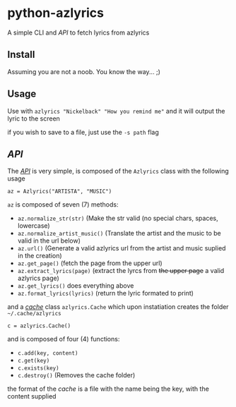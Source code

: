 # python-azlyrics
A simple CLI and *API* to fetch lyrics from azlyrics

## Install
Assuming you are not a noob. You know the way... ;)

## Usage
Use with `azlyrics "Nickelback" "How you remind me"` and it will output the lyric to the screen

if you wish to save to a file, just use the `-s path` flag

## *API*

The *[API](azlyrics/azlyrics.py)* is very simple, is composed of the `Azlyrics` class with the following usage

`az = Azlyrics("ARTISTA", "MUSIC")`

`az` is composed of seven (7) methods:
- `az.normalize_str(str)` (Make the str valid (no special chars, spaces, lowercase)
- `az.normalize_artist_music()` (Translate the artist and the music to be valid in the url below)
- `az.url()` (Generate a valid azlyrics url from the artist and music suplied in the creation)
- `az.get_page()` (fetch the page from the upper url)
- `az.extract_lyrics(page)` (extract the lyrcs from ~~the upper page~~ a valid azlyrics page)
- `az.get_lyrics()` does everything above
- `az.format_lyrics(lyrics)` (return the lyric formated to print)

and a *[cache](azlyrics/cache.py)* class `azlyrics.Cache` which upon instatiation creates the folder `~/.cache/azlyrics` 

`c = azlyrics.Cache()`

and is composed of four (4) functions:
- `c.add(key, content)`
- `c.get(key)`
- `c.exists(key)`
- `c.destroy()` (Removes the cache folder)

the format of the *cache* is a file with the name being the key, with the content supplied
